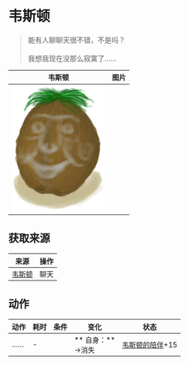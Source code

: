 # 韦斯顿  
> 能有人聊聊天很不错，不是吗？<br><br>我想我现在没那么寂寞了……  
  
  韦斯顿  |   图片   
 ----  |  ----:   
   |  <img decoding="async" src="Sprite/Weston.png" href="a.md" style="max-width:300px;max-height:300px;">   
  
## 获取来源  
来源  |  操作  
----  |  ----  
[韦斯顿](Weston.md)  |  聊天  
## 动作  
动作  |  耗时  |  条件  |  变化  |  状态  
----  |  ----  |  ----  |  ----  |  ----  
……<br>  |  -  |    |  ** 自身：**<br>→消失  |  [韦斯顿的陪伴](WestonCompany.md)+15  


<script>document.title="韦斯顿 - 卡牌生存百科 Card Survival Wiki";</script>
